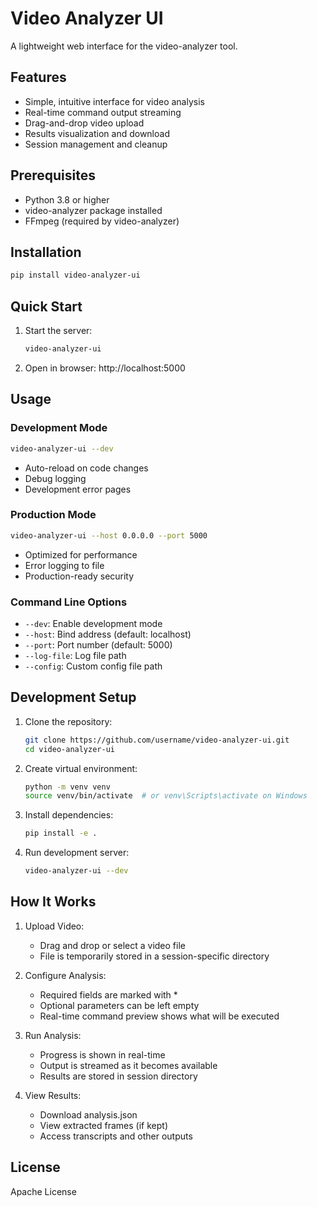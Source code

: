 # Video Analyzer UI

A lightweight web interface for the video-analyzer tool.

## Features
- Simple, intuitive interface for video analysis
- Real-time command output streaming
- Drag-and-drop video upload
- Results visualization and download
- Session management and cleanup

## Prerequisites
- Python 3.8 or higher
- video-analyzer package installed
- FFmpeg (required by video-analyzer)

## Installation

```bash
pip install video-analyzer-ui
```

## Quick Start

1. Start the server:
   ```bash
   video-analyzer-ui
   ```

2. Open in browser:
   http://localhost:5000

## Usage

### Development Mode
```bash
video-analyzer-ui --dev
```
- Auto-reload on code changes
- Debug logging
- Development error pages

### Production Mode
```bash
video-analyzer-ui --host 0.0.0.0 --port 5000
```
- Optimized for performance
- Error logging to file
- Production-ready security

### Command Line Options
- `--dev`: Enable development mode
- `--host`: Bind address (default: localhost)
- `--port`: Port number (default: 5000)
- `--log-file`: Log file path
- `--config`: Custom config file path

## Development Setup

1. Clone the repository:
   ```bash
   git clone https://github.com/username/video-analyzer-ui.git
   cd video-analyzer-ui
   ```

2. Create virtual environment:
   ```bash
   python -m venv venv
   source venv/bin/activate  # or venv\Scripts\activate on Windows
   ```

3. Install dependencies:
   ```bash
   pip install -e .
   ```

4. Run development server:
   ```bash
   video-analyzer-ui --dev
   ```

## How It Works

1. Upload Video:
   - Drag and drop or select a video file
   - File is temporarily stored in a session-specific directory

2. Configure Analysis:
   - Required fields are marked with *
   - Optional parameters can be left empty
   - Real-time command preview shows what will be executed

3. Run Analysis:
   - Progress is shown in real-time
   - Output is streamed as it becomes available
   - Results are stored in session directory

4. View Results:
   - Download analysis.json
   - View extracted frames (if kept)
   - Access transcripts and other outputs

## License

Apache License

